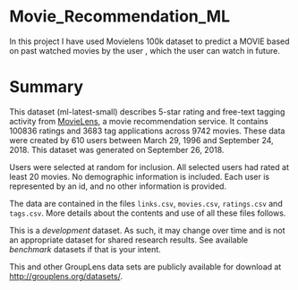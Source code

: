 # Movie_Recommendation_ML
In this project I have used Movielens 100k dataset to predict a MOVIE based on past watched movies by the user ,  which the user can watch in future.

Summary
=======

This dataset (ml-latest-small) describes 5-star rating and free-text tagging activity from [MovieLens](http://movielens.org), a movie recommendation service. It contains 100836 ratings and 3683 tag applications across 9742 movies. These data were created by 610 users between March 29, 1996 and September 24, 2018. This dataset was generated on September 26, 2018.

Users were selected at random for inclusion. All selected users had rated at least 20 movies. No demographic information is included. Each user is represented by an id, and no other information is provided.

The data are contained in the files `links.csv`, `movies.csv`, `ratings.csv` and `tags.csv`. More details about the contents and use of all these files follows.

This is a *development* dataset. As such, it may change over time and is not an appropriate dataset for shared research results. See available *benchmark* datasets if that is your intent.

This and other GroupLens data sets are publicly available for download at <http://grouplens.org/datasets/>.


